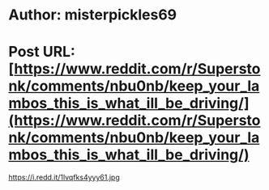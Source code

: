 # Author: misterpickles69
# Post URL: [https://www.reddit.com/r/Superstonk/comments/nbu0nb/keep_your_lambos_this_is_what_ill_be_driving/](https://www.reddit.com/r/Superstonk/comments/nbu0nb/keep_your_lambos_this_is_what_ill_be_driving/)


https://i.redd.it/1lvqfks4yyy61.jpg